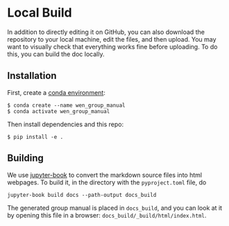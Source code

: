 # Local Build

In addition to directly editing it on GitHub, you can also download the repository to your local machine, edit the files, and then upload. You may want to visually check that everything works fine before uploading. To do this, you can build the doc locally.

## Installation

First, create a [conda environment](conda:environment):

```
$ conda create --name wen_group_manual
$ conda activate wen_group_manual
```

Then install dependencies and this repo:

```
$ pip install -e .
```

## Building

We use [jupyter-book](https://jupyterbook.org/en/stable/intro.html) to convert the markdown source files into html webpages. To build it, in the directory with the `pyproject.toml` file, do

```
jupyter-book build docs --path-output docs_build
```

The generated group manual is placed in `docs_build`, and you can look at it by opening this file in a browser: `docs_build/_build/html/index.html`.
